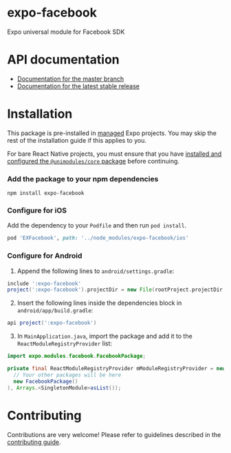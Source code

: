 # expo-facebook

Expo universal module for Facebook SDK

# API documentation

- [Documentation for the master branch](https://github.com/expo/expo/blob/master/docs/pages/versions/unversioned/sdk/facebook.md)
- [Documentation for the latest stable release](https://docs.expo.io/versions/latest/sdk/facebook/)

# Installation

This package is pre-installed in [managed](https://docs.expo.io/versions/latest/introduction/managed-vs-bare/) Expo projects. You may skip the rest of the installation guide if this applies to you.

For bare React Native projects, you must ensure that you have [installed and configured the `@unimodules/core` package](https://github.com/unimodules/core) before continuing.

### Add the package to your npm dependencies

```
npm install expo-facebook
```

### Configure for iOS

Add the dependency to your `Podfile` and then run `pod install`.

```ruby
pod 'EXFacebook', path: '../node_modules/expo-facebook/ios'
```

### Configure for Android

1. Append the following lines to `android/settings.gradle`:

```gradle
include ':expo-facebook'
project(':expo-facebook').projectDir = new File(rootProject.projectDir, '../node_modules/expo-facebook/android')
```

2. Insert the following lines inside the dependencies block in `android/app/build.gradle`:
```gradle
api project(':expo-facebook')
```

3. In `MainApplication.java`, import the package and add it to the `ReactModuleRegistryProvider` list:
```java
import expo.modules.facebook.FacebookPackage;
```
```java
private final ReactModuleRegistryProvider mModuleRegistryProvider = new ReactModuleRegistryProvider(Arrays.<Package>asList(
  // Your other packages will be here
  new FacebookPackage()
), Arrays.<SingletonModule>asList());
```

# Contributing

Contributions are very welcome! Please refer to guidelines described in the [contributing guide]( https://github.com/expo/expo#contributing).
